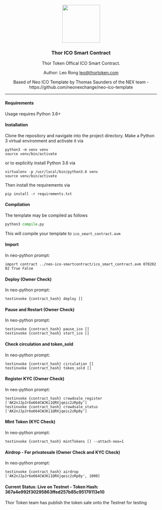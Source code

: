<p align="center">
  <img
    src="https://assets.brandfolder.com/p429iy-cjzaz4-epdy6e/v/1550884/view.png"
    width="125px;">
</p>
<h3 align="center">Thor ICO Smart Contract</h3>
<p align="center">Thor Token Offical ICO Smart Contract.</p>
<p align="center">Author: Leo Rong <a href="mailto:leo@thortoken.com" target="_top">leo@thortoken.com</a></p>
<p align="center">Based of Neo ICO Template by Thomas Saunders of the NEX team - https://github.com/neonexchange/neo-ico-template</p>
<hr/>

#### Requirements

Usage requires Python 3.6+

#### Installation

Clone the repository and navigate into the project directory. 
Make a Python 3 virtual environment and activate it via

```shell
python3 -m venv venv
source venv/bin/activate
```

or to explicitly install Python 3.6 via

```shell
virtualenv -p /usr/local/bin/python3.6 venv
source venv/bin/activate
```

Then install the requirements via

```shell
pip install -r requirements.txt
```

#### Compilation

The template may be compiled as follows

```python
python3 compile.py
```


This will compile your template to `ico_smart_contract.avm`

#### Import

In neo-python prompt:

```neo-python
import contract ../neo-ico-smartcontract/ico_smart_contract.avm 070202 02 True False
```

#### Deploy (Owner Check)

In neo-python prompt:

```neo-python
testinvoke {contract_hash} deploy []
```

#### Pause and Restart (Owner Check)

In neo-python prompt:

```neo-python
testinvoke {contract_hash} pause_ico []
testinvoke {contract_hash} start_ico []
```

#### Check circulation and token_sold

In neo-python prompt:

```neo-python
testinvoke {contract_hash} circulation []
testinvoke {contract_hash} token_sold []
```

#### Register KYC (Owner Check)

In neo-python prompt:

```neo-python
testinvoke {contract_hash} crowdsale_register ['AK2nJJpJr6o664CWJKi1QRXjqeic2zRp8y']
testinvoke {contract_hash} crowdsale_status ['AK2nJJpJr6o664CWJKi1QRXjqeic2zRp8y']
```

#### Mint Token (KYC Check)

In neo-python prompt:

```neo-python
testinvoke {contract_hash} mintTokens [] --attach-neo=1
```

#### Airdrop - For privatesale (Owner Check and KYC Check)

In neo-python prompt:

```neo-python
testinvoke {contract_hash} airdrop ['AK2nJJpJr6o664CWJKi1QRXjqeic2zRp8y', 1000]
```

#### Current Status: Live on Testnet - Token Hash: 367a4e992f30295863ffed257b85c95179113e10

Thor Token team has publish the token sale onto the Testnet for testing

